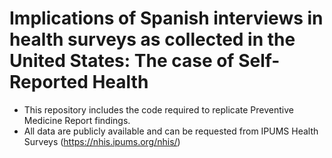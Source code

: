 # Implications of Spanish interviews in health surveys as collected in the United States: The case of Self-Reported Health

* This repository includes the code required to replicate Preventive Medicine Report findings. 
* All data are publicly available and can be requested from IPUMS Health Surveys (https://nhis.ipums.org/nhis/)

